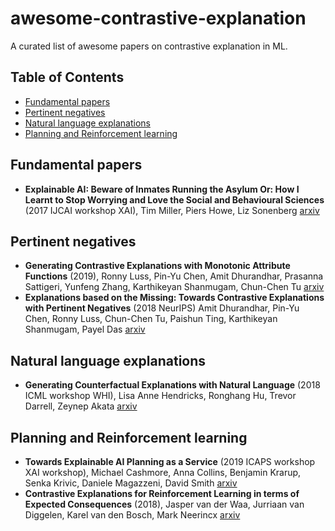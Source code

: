 # awesome-contrastive-explanation
A curated list of awesome papers on contrastive explanation in ML.

## Table of Contents
* [Fundamental papers](#fundamental-papers)
* [Pertinent negatives](#pertinent-negatives)
* [Natural language explanations](#natural-language-explanations)
* [Planning and Reinforcement learning](#planning-and-reinforcement-learning)


## Fundamental papers

* **Explainable AI: Beware of Inmates Running the Asylum Or: How I Learnt to Stop Worrying and Love the Social and Behavioural Sciences** (2017 IJCAI workshop XAI), Tim Miller, Piers Howe, Liz Sonenberg [arxiv](https://arxiv.org/abs/1712.00547)

## Pertinent negatives

* **Generating Contrastive Explanations with Monotonic Attribute Functions** (2019), Ronny Luss, Pin-Yu Chen, Amit Dhurandhar, Prasanna Sattigeri, Yunfeng Zhang, Karthikeyan Shanmugam, Chun-Chen Tu [arxiv](https://arxiv.org/abs/1905.12698)
* **Explanations based on the Missing: Towards Contrastive Explanations with Pertinent Negatives** (2018 NeurIPS) Amit Dhurandhar, Pin-Yu Chen, Ronny Luss, Chun-Chen Tu, Paishun Ting, Karthikeyan Shanmugam, Payel Das [arxiv](https://arxiv.org/abs/1802.07623)

## Natural language explanations

* **Generating Counterfactual Explanations with Natural Language** (2018 ICML workshop WHI), Lisa Anne Hendricks, Ronghang Hu, Trevor Darrell, Zeynep Akata [arxiv](https://arxiv.org/abs/1806.09809)

## Planning and Reinforcement learning

* **Towards Explainable AI Planning as a Service** (2019 ICAPS workshop XAI workshop), Michael Cashmore, Anna Collins, Benjamin Krarup, Senka Krivic, Daniele Magazzeni, David Smith [arxiv](https://arxiv.org/abs/1908.05059)
* **Contrastive Explanations for Reinforcement Learning in terms of Expected Consequences** (2018), Jasper van der Waa, Jurriaan van Diggelen, Karel van den Bosch, Mark Neerincx [arxiv](https://arxiv.org/abs/1807.08706)

